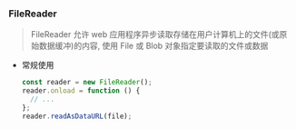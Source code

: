 ### FileReader

> FileReader 允许 web 应用程序异步读取存储在用户计算机上的文件(或原始数据缓冲)的内容, 使用 File 或 Blob 对象指定要读取的文件或数据

- 常规使用

  ```javascript
  const reader = new FileReader();
  reader.onload = function () {
    // ...
  };
  reader.readAsDataURL(file);
  ```
